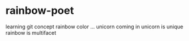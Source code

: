 # rainbow-poet
learning git concept
rainbow color
...
unicorn coming in
unicorn is unique
rainbow is multifacet
